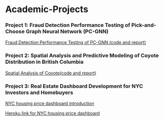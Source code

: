 # Academic-Projects

### Project 1: Fraud Detection Performance Testing of Pick-and-Choose Graph Neural Network (PC-GNN)
[Fraud Detection Performance Testing of PC-GNN (code and report)](https://github.com/YahanCong/data586_pcgnn.git)

### Project 2: Spatial Analysis and Predictive Modeling of Coyote Distribution in British Columbia                         
[Spatial Analysis of Coyote(code and report)](https://github.com/YahanCong/data589project.git)

### Project 3: Real Estate Dashboard Development for NYC Investors and Homebuyers
[NYC housing price dashboard introduction](https://github.com/erinkhc/NYC-housing-price)

[Heroku link for NYC housing price dashboard](https://nyc-b429e9209531.herokuapp.com/)


